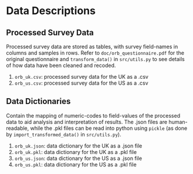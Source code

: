 # Data Descriptions
## Processed Survey Data
Processed survey data are stored as tables, with survey field-names in columns and samples in rows.
Refer to `doc/orb_questionnaire.pdf` for the original questionnaire and `transform_data()` in `src/utils.py` to see details of how data have been cleaned and recoded.

1. `orb_uk.csv`: processed survey data for the UK as a .csv
2. `orb_us.csv`: processed survey data for the US as a .csv

## Data Dictionaries
Contain the mapping of numeric-codes to field-values of the processed data to aid analysis and interpretation of results. The .json files are human-readable, while the .pkl files can be read into python using `pickle` (as done by `import_transformed_data()` in `src/utils.py`).

1. `orb_uk.json`: data dictionary for the UK as a .json file
2. `orb_uk.pkl`: data dictionary for the UK as a .pkl file
3. `orb_us.json`: data dictionary for the US as a .json file
4. `orb_us.pkl`: data dictionary for the US as a .pkl file
